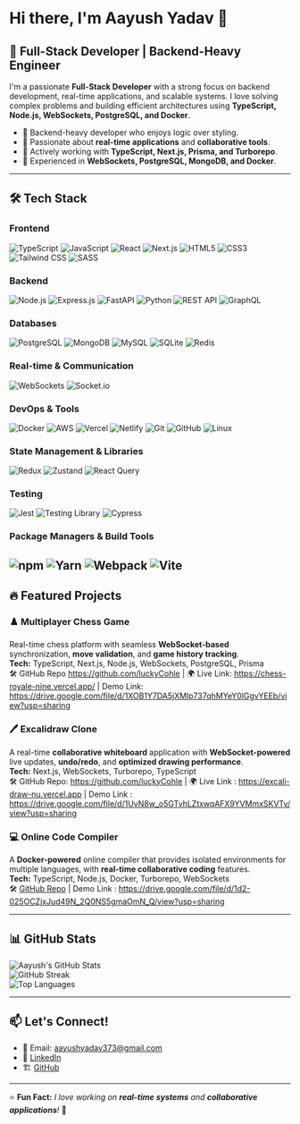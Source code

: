# Hi there, I'm Aayush Yadav 👋

## 🚀 Full-Stack Developer | Backend-Heavy Engineer

I'm a passionate **Full-Stack Developer** with a strong focus on backend development, real-time applications, and scalable systems. I love solving complex problems and building efficient architectures using **TypeScript, Node.js, WebSockets, PostgreSQL, and Docker**.

- 🔹 Backend-heavy developer who enjoys logic over styling.
- 🔹 Passionate about **real-time applications** and **collaborative tools**.
- 🔹 Actively working with **TypeScript, Next.js, Prisma, and Turborepo**.
- 🔹 Experienced in **WebSockets, PostgreSQL, MongoDB, and Docker**.

---

## 🛠️ Tech Stack

### Frontend
![TypeScript](https://img.shields.io/badge/TypeScript-%23007ACC.svg?style=for-the-badge&logo=typescript&logoColor=white)
![JavaScript](https://img.shields.io/badge/JavaScript-%23F7DF1E.svg?style=for-the-badge&logo=javascript&logoColor=black)
![React](https://img.shields.io/badge/React-%2320232a.svg?style=for-the-badge&logo=react&logoColor=%2361DAFB)
![Next.js](https://img.shields.io/badge/Next.js-%23000000.svg?style=for-the-badge&logo=next.js&logoColor=white)
![HTML5](https://img.shields.io/badge/HTML5-%23E34F26.svg?style=for-the-badge&logo=html5&logoColor=white)
![CSS3](https://img.shields.io/badge/CSS3-%231572B6.svg?style=for-the-badge&logo=css3&logoColor=white)
![Tailwind CSS](https://img.shields.io/badge/Tailwind_CSS-%2338B2AC.svg?style=for-the-badge&logo=tailwind-css&logoColor=white)
![SASS](https://img.shields.io/badge/SASS-%23CC6699.svg?style=for-the-badge&logo=sass&logoColor=white)

### Backend
![Node.js](https://img.shields.io/badge/Node.js-%2343853D.svg?style=for-the-badge&logo=node.js&logoColor=white)
![Express.js](https://img.shields.io/badge/Express.js-%23404d59.svg?style=for-the-badge&logo=express&logoColor=white)
![FastAPI](https://img.shields.io/badge/FastAPI-%23009688.svg?style=for-the-badge&logo=fastapi&logoColor=white)
![Python](https://img.shields.io/badge/Python-%2314354C.svg?style=for-the-badge&logo=python&logoColor=white)
![REST API](https://img.shields.io/badge/REST_API-%23FF6B35.svg?style=for-the-badge&logo=api&logoColor=white)
![GraphQL](https://img.shields.io/badge/GraphQL-%23E10098.svg?style=for-the-badge&logo=graphql&logoColor=white)

### Databases
![PostgreSQL](https://img.shields.io/badge/PostgreSQL-%23336791.svg?style=for-the-badge&logo=postgresql&logoColor=white)
![MongoDB](https://img.shields.io/badge/MongoDB-%234ea94b.svg?style=for-the-badge&logo=mongodb&logoColor=white)
![MySQL](https://img.shields.io/badge/MySQL-%2300f.svg?style=for-the-badge&logo=mysql&logoColor=white)
![SQLite](https://img.shields.io/badge/SQLite-%2307405e.svg?style=for-the-badge&logo=sqlite&logoColor=white)
![Redis](https://img.shields.io/badge/Redis-%23DC382D.svg?style=for-the-badge&logo=redis&logoColor=white)

### Real-time & Communication
![WebSockets](https://img.shields.io/badge/WebSockets-%23FF4500.svg?style=for-the-badge&logo=websocket&logoColor=white)
![Socket.io](https://img.shields.io/badge/Socket.io-%23010101.svg?style=for-the-badge&logo=socket.io&logoColor=white)

### DevOps & Tools
![Docker](https://img.shields.io/badge/Docker-%230db7ed.svg?style=for-the-badge&logo=docker&logoColor=white)
![AWS](https://img.shields.io/badge/AWS-%23FF9900.svg?style=for-the-badge&logo=amazon-aws&logoColor=white)
![Vercel](https://img.shields.io/badge/Vercel-%23000000.svg?style=for-the-badge&logo=vercel&logoColor=white)
![Netlify](https://img.shields.io/badge/Netlify-%23000000.svg?style=for-the-badge&logo=netlify&logoColor=#00C7B7)
![Git](https://img.shields.io/badge/Git-%23F05033.svg?style=for-the-badge&logo=git&logoColor=white)
![GitHub](https://img.shields.io/badge/GitHub-%23121011.svg?style=for-the-badge&logo=github&logoColor=white)
![Linux](https://img.shields.io/badge/Linux-%23FCC624.svg?style=for-the-badge&logo=linux&logoColor=black)

### State Management & Libraries
![Redux](https://img.shields.io/badge/Redux-%23593d88.svg?style=for-the-badge&logo=redux&logoColor=white)
![Zustand](https://img.shields.io/badge/Zustand-%23FF6B6B.svg?style=for-the-badge&logo=react&logoColor=white)
![React Query](https://img.shields.io/badge/React_Query-%23FF4154.svg?style=for-the-badge&logo=react&logoColor=white)

### Testing
![Jest](https://img.shields.io/badge/Jest-%23C21325.svg?style=for-the-badge&logo=jest&logoColor=white)
![Testing Library](https://img.shields.io/badge/Testing_Library-%23E33332.svg?style=for-the-badge&logo=testing-library&logoColor=white)
![Cypress](https://img.shields.io/badge/Cypress-%2317202C.svg?style=for-the-badge&logo=cypress&logoColor=white)

### Package Managers & Build Tools
![npm](https://img.shields.io/badge/npm-%23CB3837.svg?style=for-the-badge&logo=npm&logoColor=white)
![Yarn](https://img.shields.io/badge/Yarn-%232C8EBB.svg?style=for-the-badge&logo=yarn&logoColor=white)
![Webpack](https://img.shields.io/badge/Webpack-%238DD6F9.svg?style=for-the-badge&logo=webpack&logoColor=black)
![Vite](https://img.shields.io/badge/Vite-%23646CFF.svg?style=for-the-badge&logo=vite&logoColor=white)
---

## 🔥 Featured Projects

### **♟️ Multiplayer Chess Game**  
Real-time chess platform with seamless **WebSocket-based** synchronization, **move validation**, and **game history tracking**.  
**Tech:** TypeScript, Next.js, Node.js, WebSockets, PostgreSQL, Prisma  
🛠️ GitHub Repo https://github.com/luckyCohle  | 🌍 Live Link: https://chess-royale-nine.vercel.app/ | Demo Link: https://drive.google.com/file/d/1XOB1Y7DA5jXMlp737qhMYeY0lGgvYEEb/view?usp=sharing

### **🖊️ Excalidraw Clone**  
A real-time **collaborative whiteboard** application with **WebSocket-powered** live updates, **undo/redo**, and **optimized drawing performance**.  
**Tech:** Next.js, WebSockets, Turborepo, TypeScript  
🛠️ GitHub Repo: https://github.com/luckyCohle | 🌍 Live Link : https://excali-draw-nu.vercel.app | Demo Link : https://drive.google.com/file/d/1UvN8w_o5GTvhLZtxwqAFX9YVMmxSKVTv/view?usp=sharing

### **💻 Online Code Compiler**  
A **Docker-powered** online compiler that provides isolated environments for multiple languages, with **real-time collaborative coding** features.  
**Tech:** TypeScript, Node.js, Docker, Turborepo, WebSockets  
🛠️ [GitHub Repo](https://github.com/luckyCohle) | Demo Link : https://drive.google.com/file/d/1d2-025OCZjxJud49N_2Q0NS5gmaOmN_Q/view?usp=sharing


---

## 📊 GitHub Stats

![Aayush's GitHub Stats](https://github-readme-stats.vercel.app/api?username=luckyCohle&show_icons=true&theme=tokyonight)  
![GitHub Streak](https://github-readme-streak-stats.herokuapp.com/?user=luckyCohle&theme=tokyonight)  
![Top Languages](https://github-readme-stats.vercel.app/api/top-langs/?username=luckyCohle&layout=compact&theme=tokyonight)

---

## 📫 Let's Connect!

- 📧 Email: [aayushyadav373@gmail.com](mailto:aayushyadav373@gmail.com)  
- 💼 [LinkedIn](https://www.linkedin.com/in/aayush-yadav-8153621b3/)  
- 🏗️ [GitHub](https://github.com/luckyCohle)  

---

⭐ **Fun Fact:** _I love working on **real-time systems** and **collaborative applications**!_ 🚀
